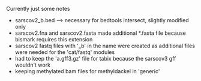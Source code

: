 Currently just some notes

* sarscov2_b.bed --> necessary for bedtools intersect, slightly modified only
* sarscov2.fna and sarscov2.fasta made additional *.fasta file because bismark requires this extension
* sarscov2 fastq files with '_b' in the name were created as additional files were needed for the 'cat/fastq' modules
* had to keep the 'a.gff3.gz' file for tabix because the sarscov3 gff wouldn't work
* keeping methylated bam files for methyldackel in 'generic'

